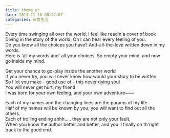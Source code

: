 ```yaml
---
title: theme ec
date: 2013-11-10 00:22:07
categories: 日常生活
---
```


Every time swinging all over the world, I feel like readin'a cover of book  
Diving in the story of the world; Oh I can hear every feeling of you.  
Do you know all the choices you have? And-all-the-love written down in my words.  
Here is 'all my words and' all your choices. So empty your mind, and now go inside my mind.  
  
Get your chance to go-play inside the another world  
If you never try, you will never know how would your story to be written.  
So I let you make - good use of - this never dying soul  
You will never get hurt, my friend  
I was born for your own feeling, and your own adventure~~~  
  
Each of my names and the changing lines are the params of my life  
Half of my names will be known by you, you will want to find out all the others.  
Each of trolling ending ahhh..... they are not only your fault.  
When you know the author better and better, and you'll finally on th'right track to the good end.